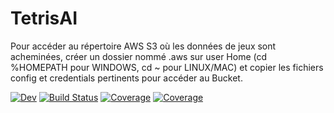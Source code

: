 # TetrisAI

Pour accéder au répertoire AWS S3 où les données de jeux sont acheminées, créer un dossier nommé .aws sur user Home (cd %HOMEPATH pour WINDOWS, cd ~ pour LINUX/MAC) et copier les fichiers config et credentials pertinents pour accéder au Bucket.

[![Dev](https://img.shields.io/badge/docs-dev-blue.svg)](https://cleg1805.gitlab.io/TetrisAI.jl/dev)
[![Build Status](https://depot.dinf.usherbrooke.ca//cleg1805/TetrisAI.jl/badges/main/pipeline.svg)](https://depot.dinf.usherbrooke.ca//cleg1805/TetrisAI.jl/pipelines)
[![Coverage](https://depot.dinf.usherbrooke.ca//cleg1805/TetrisAI.jl/badges/main/coverage.svg)](https://depot.dinf.usherbrooke.ca//cleg1805/TetrisAI.jl/commits/main)
[![Coverage](https://codecov.io/gh/cleg1805/TetrisAI.jl/branch/main/graph/badge.svg)](https://codecov.io/gh/cleg1805/TetrisAI.jl)
